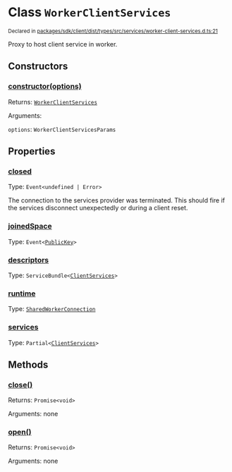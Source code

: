 # Class `WorkerClientServices`
<sub>Declared in [packages/sdk/client/dist/types/src/services/worker-client-services.d.ts:21]()</sub>


Proxy to host client service in worker.

## Constructors
### [constructor(options)]()




Returns: <code>[WorkerClientServices](/api/@dxos/react-client/classes/WorkerClientServices)</code>

Arguments: 

`options`: <code>WorkerClientServicesParams</code>



## Properties
### [closed]()
Type: <code>Event&lt;undefined | Error&gt;</code>

The connection to the services provider was terminated.
This should fire if the services disconnect unexpectedly or during a client reset.

### [joinedSpace]()
Type: <code>Event&lt;[PublicKey](/api/@dxos/react-client/classes/PublicKey)&gt;</code>



### [descriptors]()
Type: <code>ServiceBundle&lt;[ClientServices](/api/@dxos/react-client/types/ClientServices)&gt;</code>



### [runtime]()
Type: <code>[SharedWorkerConnection](/api/@dxos/react-client/classes/SharedWorkerConnection)</code>



### [services]()
Type: <code>Partial&lt;[ClientServices](/api/@dxos/react-client/types/ClientServices)&gt;</code>




## Methods
### [close()]()




Returns: <code>Promise&lt;void&gt;</code>

Arguments: none




### [open()]()




Returns: <code>Promise&lt;void&gt;</code>

Arguments: none




